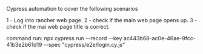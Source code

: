 Cypress automation to cover the following scenarios

1 - Log into rancher web page. 
2 - check if the main web page opens up. 
3 - check if the mai web page title is correct.

command run: npx cypress run --record --key ac443b68-ac0e-46ae-9fcc-41b3e2b61d19 --spec "cypress/e2e/login.cy.js"
